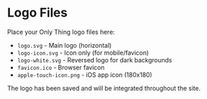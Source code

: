# Logo Files

Place your Only Thing logo files here:

- `logo.svg` - Main logo (horizontal)
- `logo-icon.svg` - Icon only (for mobile/favicon)
- `logo-white.svg` - Reversed logo for dark backgrounds
- `favicon.ico` - Browser favicon
- `apple-touch-icon.png` - iOS app icon (180x180)

The logo has been saved and will be integrated throughout the site.
